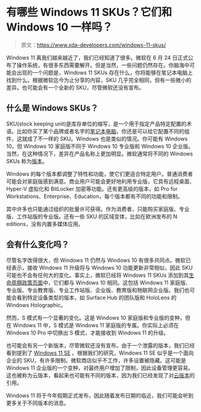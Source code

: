 # 有哪些 Windows 11 SKUs？它们和 Windows 10 一样吗？

> 原文：<https://www.xda-developers.com/windows-11-skus/>

Windows 11 离我们越来越近了，我们已经知道了很多。微软在 6 月 24 日正式公布了操作系统，有很多东西需要解开。但是当然，一些问题仍然存在。你脑海中可能会出现的一个问题是，Windows 11 SKUs 存在什么，你将能够在笔记本电脑上找到什么。根据微软迄今为止分享的内容，SKU 几乎完全相同，但有一些微小的差异。也可能会有一个全新的 SKU，尽管微软还没有宣布。

## 什么是 Windows SKUs？

SKU(stock keeping unit)是库存单位的缩写，是一个用于指定产品特定配置的术语。比如你买了某个品牌或者名字的[笔记本电脑](https://www.xda-developers.com/best-15-inch-laptops/)，你还是可以给它配置不同的组件，这就成了不一样的 SKU。Windows 也是类似的情况。你可能有 Windows 10，但 Windows 10 家庭版不同于 Windows 10 专业版和 Windows 10 企业版。当然，在这种情况下，差异在产品名称上更加明显。微软通常将不同的 Windows SKUs 称为[版本](https://www.microsoft.com/en-us/WindowsForBusiness/Compare)。

Windows 的每个版本都调整了特性和功能，使它们更适合特定用户。普通消费者可能会对家庭版感到满意。商业用户可能会更好地利用专业版，它具有远程桌面、Hyper-V 虚拟化和 BitLocker 加密等功能。还有更高级的版本，如 Pro for Workstations、Enterprise、Education，每个版本都有不同的功能和限制。

其中许多也只能通过组织的批量许可获得。作为消费者，只能购买家庭版、专业版、工作站版的专业版。还有一些 SKU 的区域变体，比如在欧洲发布的 N editions，没有内置多媒体应用。

## 会有什么变化吗？

尽管名字改得很大，但 Windows 11 仍然与 Windows 10 有很多共同点。微软已经表示，接收 Windows 11 升级将与 Windows 10 功能更新非常相似，因此 SKU 可能也不会有任何大的变化。事实上，微软已经将 Windows 11 SKUs 添加到其[生命周期政策页面](https://docs.microsoft.com/en-gb/lifecycle/faq/windows)中，它们都与 Windows 10 相同。这包括 Windows 11 家庭版、专业版、专业教育版、专业工作站版、企业版、教育版和物联网企业版。我们也可能会看到特定设备类型的版本，如 Surface Hub 的团队版和 HoloLens 的 Windows Holographic。

然而，S 模式有一个显著的变化。这是 Windows 10 家庭版和专业版的变种，但在 Windows 11 中，S 模式是 Windows 11 家庭版的专属。你实际上必须在 Windows 10 Pro 中切换出 S 模式，才能接收到 Windows 11 的升级。

也可能会有另一个新版本，尽管微软还没有宣布。由于一个泄露的版本，我们已经看到提到了 [Windows 11 SE](https://www.xda-developers.com/windows-11-se-seems-to-be-a-stripped-down-version-of-the-new-os/) 。根据我们的研究，Windows 11 SE 似乎是一个面向企业的 SKU，有许多限制。微软商店似乎不工作，许多设置被隐藏。这可能是 Windows 11 企业版的一个变种，对最终用户增加了限制，因此设备管理更容易。这也被称为云版本，看起来也可能有不同的版本，因为我们已经发现了对[云版本](https://www.xda-developers.com/windows-11-se-cloudeditionl/)的引用。

Windows 11 将于今年假期正式发布，因此随着发布日期的临近，我们可能会听到更多关于不同版本的消息。